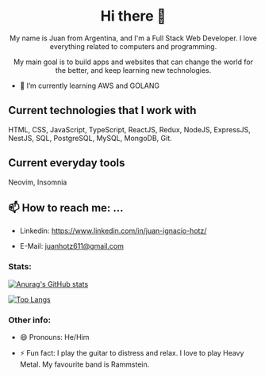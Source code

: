 <h1 align=center>  
    Hi there 👋
</h1>
  
<p align=center>  
   My name is Juan from Argentina, and I'm a Full Stack Web Developer. I love everything related to computers and programming.
</p>
    
<p align=center> 
    My main goal is to build apps and websites that can change the world for the better, and keep learning new technologies.
</p>

- 🌱 I’m currently learning AWS and GOLANG
    
## Current technologies that I work with

HTML, CSS, JavaScript, TypeScript, ReactJS, Redux, NodeJS, ExpressJS, NestJS, SQL, PostgreSQL, MySQL, MongoDB, Git.

## Current everyday tools

Neovim, Insomnia

## 📫 How to reach me: ...

- Linkedin: https://www.linkedin.com/in/juan-ignacio-hotz/

- E-Mail: juanhotz611@gmail.com

### Stats: 

[![Anurag's GitHub stats](https://github-readme-stats.vercel.app/api?username=NachoHotz&show_icons=true&count_private=true&theme=tokyonight&hide_border=true&hide=stars,issues&include_all_commits=true)](https://github.com/anuraghazra/github-readme-stats)

[![Top Langs](https://github-readme-stats.vercel.app/api/top-langs/?username=NachoHotz&layout=default&count_private=true&theme=tokyonight&hide_border=true)](https://github.com/anuraghazra/github-readme-stats)

### Other info:

- 😄 Pronouns: He/Him

- ⚡ Fun fact: I play the guitar to distress and relax. I love to play Heavy Metal. My favourite band is Rammstein.
<!--
**NachoHotz/NachoHotz** is a ✨ _special_ ✨ repository because its `README.md` (this file) appears on your GitHub profile.

Here are some ideas to get you started:

- 🔭 I’m currently working on ...
- 🌱 I’m currently learning ...
- 👯 I’m looking to collaborate on ...
- 🤔 I’m looking for help with ...
- 💬 Ask me about ...
- 📫 How to reach me: ...
- 😄 Pronouns: ...
- ⚡ Fun fact: ...
-->
